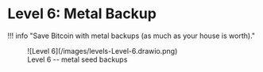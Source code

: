 # Level 6: Metal Backup


!!! info "Save Bitcoin with metal backups (as much as your house is worth)."


<figure markdown>
![Level 6](/images/levels-Level-6.drawio.png)
  <figcaption>Level 6 -- metal seed backups</figcaption>
</figure>

